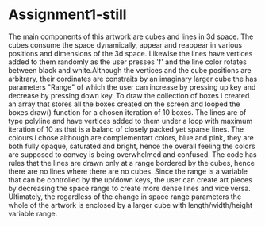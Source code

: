 # Assignment1-still
 
The main components of this artwork are cubes and lines in 3d space.
The cubes consume the space dynamically, appear and reappear in various positions and dimensions of the 3d space.
Likewise the lines have vertices added to them randomly as the user presses 'f' and the line color rotates between black and white.Although the vertices and the cube positions are arbitrary, their cordinates are constraits by an imaginary larger cube the has parameters "Range" of which the user can increase by pressing up key and decrease by pressing down key. To draw the collection of boxes i created an array that stores all the boxes created on the screen and looped the boxes.draw() function for a chosen iteration of 10 boxes. The lines are of type polyline and have vertices added to them under a loop with maximum iteration of 10 as that is a balanc of closely packed yet sparse lines.
The colours i chose although are complementart colors, blue and pink, they are both fully opaque, saturated and bright, hence the overall feeling the colors are supposed to convey is being overwhelmed and confused. 
The code has rules that the lines are drawn only at a range bordered by the cubes, hence there are no lines where there are no cubes. Since the range is a variable that can be controlled by the up/down keys, the user can create art pieces by decreasing the space range to create more dense lines and vice versa. Ultimately, the regardless of the change in space range parameters the whole of the artwork is enclosed by a larger cube with length/width/height variable range. 

